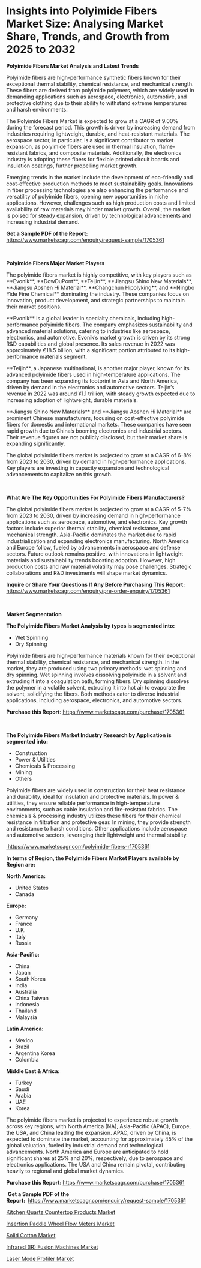 <p><h1>Insights into Polyimide Fibers Market Size: Analysing Market Share, Trends, and Growth from 2025 to 2032</h1></p><p><strong>Polyimide Fibers Market Analysis and Latest Trends</strong></p>
<p><p>Polyimide fibers are high-performance synthetic fibers known for their exceptional thermal stability, chemical resistance, and mechanical strength. These fibers are derived from polyimide polymers, which are widely used in demanding applications such as aerospace, electronics, automotive, and protective clothing due to their ability to withstand extreme temperatures and harsh environments.</p><p>The Polyimide Fibers Market is expected to grow at a CAGR of 9.00% during the forecast period. This growth is driven by increasing demand from industries requiring lightweight, durable, and heat-resistant materials. The aerospace sector, in particular, is a significant contributor to market expansion, as polyimide fibers are used in thermal insulation, flame-resistant fabrics, and composite materials. Additionally, the electronics industry is adopting these fibers for flexible printed circuit boards and insulation coatings, further propelling market growth.</p><p>Emerging trends in the market include the development of eco-friendly and cost-effective production methods to meet sustainability goals. Innovations in fiber processing technologies are also enhancing the performance and versatility of polyimide fibers, opening new opportunities in niche applications. However, challenges such as high production costs and limited availability of raw materials may hinder market growth. Overall, the market is poised for steady expansion, driven by technological advancements and increasing industrial demand.</p></p>
<p><strong>Get a Sample PDF of the Report:&nbsp;</strong> <a href="https://www.marketscagr.com/enquiry/request-sample/1705361?utm_campaign=2014&utm_medium=2&utm_source=Github&utm_content=ia&utm_term=24012025&utm_id=polyimide-fibers">https://www.marketscagr.com/enquiry/request-sample/1705361</a></p>
<p>&nbsp;</p>
<p><strong>Polyimide Fibers Major Market Players</strong></p>
<p><p>The polyimide fibers market is highly competitive, with key players such as **Evonik**, **DowDuPont**, **Teijin**, **Jiangsu Shino New Materials**, **Jiangsu Aoshen Hi Material**, **Changchun Hipolyking**, and **Ningbo Yide Fine Chemical** dominating the industry. These companies focus on innovation, product development, and strategic partnerships to maintain their market positions.</p><p>**Evonik** is a global leader in specialty chemicals, including high-performance polyimide fibers. The company emphasizes sustainability and advanced material solutions, catering to industries like aerospace, electronics, and automotive. Evonik’s market growth is driven by its strong R&D capabilities and global presence. Its sales revenue in 2022 was approximately €18.5 billion, with a significant portion attributed to its high-performance materials segment.</p><p>**Teijin**, a Japanese multinational, is another major player, known for its advanced polyimide fibers used in high-temperature applications. The company has been expanding its footprint in Asia and North America, driven by demand in the electronics and automotive sectors. Teijin’s revenue in 2022 was around ¥1.1 trillion, with steady growth expected due to increasing adoption of lightweight, durable materials.</p><p>**Jiangsu Shino New Materials** and **Jiangsu Aoshen Hi Material** are prominent Chinese manufacturers, focusing on cost-effective polyimide fibers for domestic and international markets. These companies have seen rapid growth due to China’s booming electronics and industrial sectors. Their revenue figures are not publicly disclosed, but their market share is expanding significantly.</p><p>The global polyimide fibers market is projected to grow at a CAGR of 6-8% from 2023 to 2030, driven by demand in high-performance applications. Key players are investing in capacity expansion and technological advancements to capitalize on this growth.</p></p>
<p>&nbsp;</p>
<p><strong>What Are The Key Opportunities For Polyimide Fibers Manufacturers?</strong></p>
<p><p>The global polyimide fibers market is projected to grow at a CAGR of 5-7% from 2023 to 2030, driven by increasing demand in high-performance applications such as aerospace, automotive, and electronics. Key growth factors include superior thermal stability, chemical resistance, and mechanical strength. Asia-Pacific dominates the market due to rapid industrialization and expanding electronics manufacturing. North America and Europe follow, fueled by advancements in aerospace and defense sectors. Future outlook remains positive, with innovations in lightweight materials and sustainability trends boosting adoption. However, high production costs and raw material volatility may pose challenges. Strategic collaborations and R&D investments will shape market dynamics.</p></p>
<p><strong>Inquire or Share Your Questions If Any Before Purchasing This Report:</strong> <a href="https://www.marketscagr.com/enquiry/pre-order-enquiry/1705361?utm_campaign=2014&utm_medium=2&utm_source=Github&utm_content=ia&utm_term=24012025&utm_id=polyimide-fibers">https://www.marketscagr.com/enquiry/pre-order-enquiry/1705361</a></p>
<p>&nbsp;</p>
<p><strong>Market Segmentation</strong></p>
<p><strong>The Polyimide Fibers Market Analysis by types is segmented into:</strong></p>
<p><ul><li>Wet Spinning</li><li>Dry Spinning</li></ul></p>
<p><p>Polyimide fibers are high-performance materials known for their exceptional thermal stability, chemical resistance, and mechanical strength. In the market, they are produced using two primary methods: wet spinning and dry spinning. Wet spinning involves dissolving polyimide in a solvent and extruding it into a coagulation bath, forming fibers. Dry spinning dissolves the polymer in a volatile solvent, extruding it into hot air to evaporate the solvent, solidifying the fibers. Both methods cater to diverse industrial applications, including aerospace, electronics, and automotive sectors.</p></p>
<p><strong>Purchase this Report:&nbsp;</strong><a href="https://www.marketscagr.com/purchase/1705361?utm_campaign=2014&utm_medium=2&utm_source=Github&utm_content=ia&utm_term=24012025&utm_id=polyimide-fibers">https://www.marketscagr.com/purchase/1705361</a></p>
<p>&nbsp;</p>
<p><strong>The Polyimide Fibers Market Industry Research by Application is segmented into:</strong></p>
<p><ul><li>Construction</li><li>Power & Utilities</li><li>Chemicals & Processing</li><li>Mining</li><li>Others</li></ul></p>
<p><p>Polyimide fibers are widely used in construction for their heat resistance and durability, ideal for insulation and protective materials. In power & utilities, they ensure reliable performance in high-temperature environments, such as cable insulation and fire-resistant fabrics. The chemicals & processing industry utilizes these fibers for their chemical resistance in filtration and protective gear. In mining, they provide strength and resistance to harsh conditions. Other applications include aerospace and automotive sectors, leveraging their lightweight and thermal stability.</p></p>
<p><a href="https://www.marketscagr.com/polyimide-fibers-r1705361?utm_campaign=2014&utm_medium=2&utm_source=Github&utm_content=ia&utm_term=24012025&utm_id=polyimide-fibers">&nbsp;https://www.marketscagr.com/polyimide-fibers-r1705361</a></p>
<p><strong>In terms of Region, the Polyimide Fibers Market Players available by Region are:</strong></p>
<p>
    <p> <strong> North America: </strong>
        <ul>
            <li>United States</li>
            <li>Canada</li>
        </ul>
        </p> 
    <p> <strong> Europe: </strong>
        <ul>
            <li>Germany</li>
            <li>France</li>
            <li>U.K.</li>
            <li>Italy</li>
            <li>Russia</li>
        </ul>
        </p> 
    <p> <strong> Asia-Pacific: </strong>
        <ul>
            <li>China</li>
            <li>Japan</li>
            <li>South Korea</li>
            <li>India</li>
            <li>Australia</li>
            <li>China Taiwan</li>
            <li>Indonesia</li>
            <li>Thailand</li>
            <li>Malaysia</li>
        </ul>
        </p> 
    <p> <strong> Latin America: </strong>
        <ul>
            <li>Mexico</li>
            <li>Brazil</li>
            <li>Argentina Korea</li>
            <li>Colombia</li>
        </ul>
        </p> 
    <p> <strong> Middle East & Africa: </strong>
        <ul>
            <li>Turkey</li>
            <li>Saudi</li>
            <li>Arabia</li>
            <li>UAE</li>
            <li>Korea</li>
        </ul>
    </p>
    </p>
<p><p>The polyimide fibers market is projected to experience robust growth across key regions, with North America (NA), Asia-Pacific (APAC), Europe, the USA, and China leading the expansion. APAC, driven by China, is expected to dominate the market, accounting for approximately 45% of the global valuation, fueled by industrial demand and technological advancements. North America and Europe are anticipated to hold significant shares at 25% and 20%, respectively, due to aerospace and electronics applications. The USA and China remain pivotal, contributing heavily to regional and global market dynamics.</p></p>
<p><strong>Purchase this Report: </strong><a href="https://www.marketscagr.com/purchase/1705361?utm_campaign=2014&utm_medium=2&utm_source=Github&utm_content=ia&utm_term=24012025&utm_id=polyimide-fibers">https://www.marketscagr.com/purchase/1705361</a></p>
<p>&nbsp;<strong>Get a Sample PDF of the Report:&nbsp;&nbsp;</strong><a href="https://www.marketscagr.com/enquiry/request-sample/1705361?utm_campaign=2014&utm_medium=2&utm_source=Github&utm_content=ia&utm_term=24012025&utm_id=polyimide-fibers">https://www.marketscagr.com/enquiry/request-sample/1705361</a></p>
<p><strong></strong></p>
<p><p><a href="https://www.linkedin.com/pulse/kitchen-quartz-countertop-products-market-expansion-from-wyrje?utm_campaign=2014&utm_medium=2&utm_source=Github&utm_content=ia&utm_term=24012025&utm_id=polyimide-fibers">Kitchen Quartz Countertop Products Market</a></p><p><a href="https://www.linkedin.com/pulse/market-size-trends-insertion-paddle-wheel-flow-meters-hoslf?utm_campaign=2014&utm_medium=2&utm_source=Github&utm_content=ia&utm_term=24012025&utm_id=polyimide-fibers">Insertion Paddle Wheel Flow Meters Market</a></p><p><a href="https://github.com/YashRP12/Market-Research-Report-List-7/blob/main/solid-cotton-market.md?utm_campaign=2014&utm_medium=2&utm_source=Github&utm_content=ia&utm_term=24012025&utm_id=polyimide-fibers">Solid Cotton Market</a></p><p><a href="https://www.linkedin.com/pulse/infrared-ir-fusion-machines-market-taking-off-growth-jiwoc?utm_campaign=2014&utm_medium=2&utm_source=Github&utm_content=ia&utm_term=24012025&utm_id=polyimide-fibers">Infrared (IR) Fusion Machines Market</a></p><p><a href="https://www.linkedin.com/pulse/how-118-growth-laser-mode-profiler-market-shaped-major-ienzc?utm_campaign=2014&utm_medium=2&utm_source=Github&utm_content=ia&utm_term=24012025&utm_id=polyimide-fibers">Laser Mode Profiler Market</a></p></p>